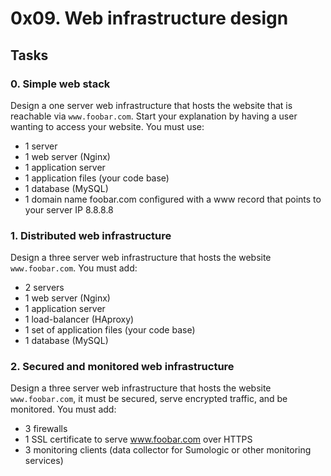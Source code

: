 # 0x09. Web infrastructure design

## Tasks

### 0. Simple web stack
Design a one server web infrastructure that hosts the website that is reachable via `www.foobar.com`. Start your explanation by having a user wanting to access your website.
You must use:
- 1 server
- 1 web server (Nginx)
- 1 application server
- 1 application files (your code base)
- 1 database (MySQL)
- 1 domain name foobar.com configured with a www record that points to your server IP 8.8.8.8

### 1. Distributed web infrastructure
Design a three server web infrastructure that hosts the website `www.foobar.com`.
You must add:
- 2 servers
- 1 web server (Nginx)
- 1 application server
- 1 load-balancer (HAproxy)
- 1 set of application files (your code base)
- 1 database (MySQL)


### 2. Secured and monitored web infrastructure
Design a three server web infrastructure that hosts the website `www.foobar.com`, it must be secured, serve encrypted traffic, and be monitored.
You must add:
- 3 firewalls
- 1 SSL certificate to serve www.foobar.com over HTTPS
- 3 monitoring clients (data collector for Sumologic or other monitoring services)

